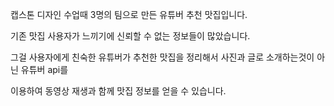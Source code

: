 캡스톤 디자인 수업때 3명의 팀으로 만든 유튜버 추천 맛집입니다.

기존 맛집 사용자가 느끼기에 신뢰할 수 없는 정보들이 많았습니다. 

그걸 사용자에게 친숙한 유튜버가 추천한 맛집을 정리해서 사진과 글로 소개하는것이 아닌 유튜버 api를 

이용하여 동영상 재생과 함께 맛집 정보를 얻을 수 있습니다.
